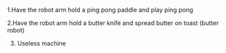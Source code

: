 1.Have the robot arm hold a ping pong paddle and play ping pong

2.Have the robot arm hold a butter knife and spread butter on toast (butter robot)

3. Useless machine
